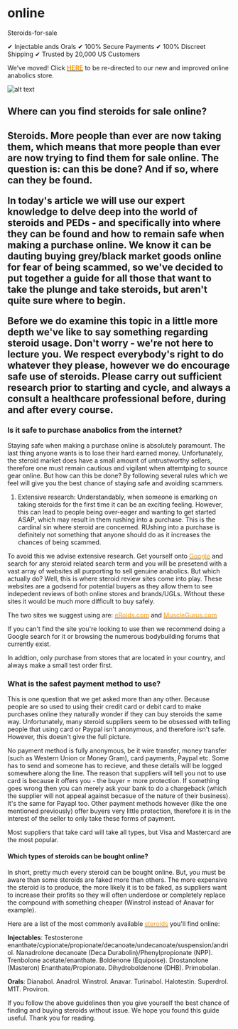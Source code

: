 # online

Steroids-for-sale

✔ Injectable ands Orals
✔ 100% Secure Payments
✔ 100% Discreet Shipping
✔ Trusted by 20,000 US Customers


We&#8217;ve moved! Click <a href="https://affiliate.anabolics.com/idevaffiliate.php?id=73" target="_blank" rel="no follow noopener"><span style="color: #ff9900;"><b>HERE</b></span></a></strong> to be re-directed to our new and improved online anabolics store.</p>

![alt text](https://i.imgur.com/eCFNhDk.jpg)
<h2>Where can you find steroids for sale online?<h2>
  
Steroids. More people than ever are now taking them, which means that more people than ever are now trying to find them for sale online. The question is: can this be done? And if so, where can they be found. 

In today's article we will use our expert knowledge to delve deep into the world of steroids and PEDs - and specifically into where they can be found and how to remain safe when making a purchase online. We know it can be dauting buying grey/black market goods online for fear of being scammed, so we've decided to put together a guide for all those that want to take the plunge and take steroids, but aren't quite sure where to begin.

Before we do examine this topic in a little more depth we've like to say something regarding steroid usage. Don't worry - we're not here to lecture you. We respect everybody's right to do whatever they please, however we do encourage safe use of steroids. Please carry out sufficient research prior to starting and cycle, and always a consult a healthcare professional before, during and after every course. 


<h3>Is it safe to purchase anabolics from the internet?</h3>

Staying safe when making a purchase online is absolutely paramount. The last thing anyone wants is to lose their hard earned money. Unfortunately, the steroid market does have a small amount of untrustworthy sellers, therefore one must remain cautious and vigilant when attemtping to source gear online. But how can this be done? By following several rules which we feel will give you the best chance of staying safe and avoiding scammers.

1) Extensive research: Understandably, when someone is emarking on taking steroids for the first time it can be an exciting feeling. However, this can lead to people being over-eager and wanting to get started ASAP, which may result in them rushing into a purchase. This is the cardinal sin where steroid are concerned. RUshing into a purchase is definitely not something that anyone should do as it increases the chances of being scammed. 

To avoid this we advise extensive research. Get yourself onto <a href="https://google.com" target="_blank" rel="noopener"><span style="color: #ff9900;">Google</a></strong> and search for any steroid related search term and you will be presetend with a vast array of websites all purporting to sell genuine anabolics. But which actually do? Well, this is where steroid review sites come into play. These websites are a godsend for potential buyers as they allow them to see indepedent reviews of both online stores and brands/UGLs. Without these sites it would be much more difficult to buy safely. 

The two sites we suggest using are: 
<a href="https://eroids.com" target="_blank" rel="noopener"><span style="color: #ff9900;">eRoids.com</span></a> and <a href="https://musclegurus.com" target="_blank" rel="noopener"><span style="color: #ff9900;">MuscleGurus.com</span></a>
  
If you can't find the site you're looking to use then we recommend doing a Google search for it or browsing the numerous bodybuilding forums that currently exist.

In addtion, only purchase from stores that are located in your country, and always make a small test order first. 

<h3>What is the safest payment method to use?</h3>

This is one question that we get asked more than any other. Because people are so used to using their credit card or debit card to make purchases online they naturally wonder if they can buy steroids the same way. Unfortunately, many steroid suppliers seem to be obsessed with telling people that using card or Paypal isn't anonymous, and therefore isn't safe. However, this doesn't give the full picture. 

No payment method is fully anonymous, be it wire transfer, money transfer (such as Western Union or Money Gram), card payments, Paypal etc. Some has to send and someone has to recieve, and these details will be logged somewhere along the line. The reason that suppliers will tell you not to use card is because it offers you - the buyer = more protection. If something goes wrong then you can merely ask your bank to do a chargeback (which the supplier will not appeal against becasue of the nature of their business). It's the same for Payapl too. Other payment methods however (like the one mentioned previously) offer buyers very little protection, therefore it is in the interest of the seller to only take these forms of payment.

Most suppliers that take card will take all types, but Visa and Mastercard are the most popular.

<h4> Which types of steroids can be bought online?</h4>

In short, pretty much every steroid can be bought online. But, you must be aware than some steroids are faked more than others. The more expensive the steroid is to produce, the more likely it is to be faked, as suppliers want to increase their profits so they will often underdose or completely replace the compound with something cheaper (Winstrol instead of Anavar for example). 

Here are a list of the most commonly available <a href="https://en.wikipedia.org/wiki/Anabolic_steroid" target="_blank" rel="noopener"><span style="color: #ff9900;">steroids</span></a> you'll find online:

<b>Injectables</b>: Testosterone enanthate/cypionate/propionate/decanoate/undecanoate/suspension/andriol. Nanadrolone decanoate (Deca Durabolin)/Phenylpropionate (NPP). Trenbolone acetate/enanthate. Boldenone (Equipoise). Drostanolone (Masteron) Enanthate/Propionate. Dihydroboldenone (DHB). Primobolan.

<b>Orals</b>: Dianabol. Anadrol. Winstrol. Anavar. Turinabol. Halotestin. Superdrol. M1T. Proviron.

If you follow the above guidelines then you give yourself the best chance of finding and buying steroids without issue. We hope you found this guide useful. Thank you for reading. 
